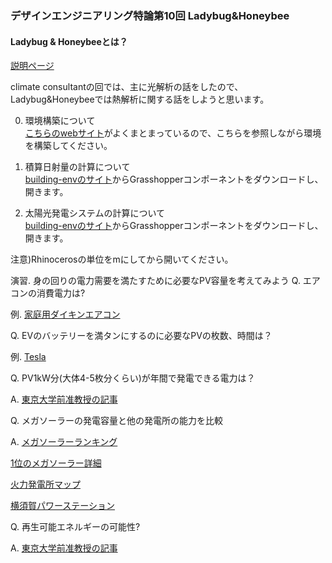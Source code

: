 ### デザインエンジニアリング特論第10回 Ladybug&Honeybee  

#### Ladybug & Honeybeeとは？  
[説明ページ](https://www.ladybug.tools/)  

climate consultantの回では、主に光解析の話をしたので、Ladybug&Honeybeeでは熱解析に関する話をしようと思います。  

0. 環境構築について  
[こちらのwebサイト](https://walk-thru-sustainable-living.com/ladybug-tools-install/)がよくまとまっているので、こちらを参照しながら環境を構築してください。  

1. 積算日射量の計算について  
[building-envのサイト](https://building-env.com/archives/573)からGrasshopperコンポーネントをダウンロードし、開きます。

2. 太陽光発電システムの計算について  
[building-envのサイト](https://building-env.com/archives/76)からGrasshopperコンポーネントをダウンロードし、開きます。  

注意)Rhinocerosの単位をmにしてから開いてください。  

演習. 身の回りの電力需要を満たすために必要なPV容量を考えてみよう 
Q. エアコンの消費電力は?  

例. [家庭用ダイキンエアコン](https://ec.daikinaircon.com/iportal/CatalogViewInterfaceStartUpAction.do?catalogId=CR21349B-2&itemNumber=&designID=3)  

Q. EVのバッテリーを満タンにするのに必要なPVの枚数、時間は？  

例. [Tesla](https://evsmart.net/carMaker/Tesla/Model3/)  

Q. PV1kW分(大体4-5枚分くらい)が年間で発電できる電力は？  

A. [東京大学前准教授の記事](https://president.jp/articles/-/58676?page=7)

Q. メガソーラーの発電容量と他の発電所の能力を比較  

A. [メガソーラーランキング](https://project.nikkeibp.co.jp/ms/atcl/19/feature/00007/00023/?ST=msb)  

[1位のメガソーラー詳細](https://project.nikkeibp.co.jp/ms/atcl/19/feature/00001/00053/?ST=msb)

[火力発電所マップ](http://agora.ex.nii.ac.jp/earthquake/201103-eastjapan/energy/electrical-japan/type/1.html.ja)

[横須賀パワーステーション](https://www.pref.kanagawa.jp/docs/ap4/cnt/f247/p363866.html)  

Q. 再生可能エネルギーの可能性?  

A. [東京大学前准教授の記事](https://president.jp/articles/-/58676)　　






